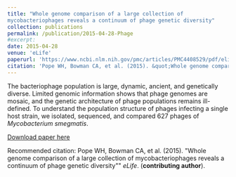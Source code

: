 ```yaml
---
title: "Whole genome comparison of a large collection of
mycobacteriophages reveals a continuum of phage genetic diversity"
collection: publications
permalink: /publication/2015-04-28-Phage
#excerpt:
date: 2015-04-28
venue: 'eLife'
paperurl: 'https://www.ncbi.nlm.nih.gov/pmc/articles/PMC4408529/pdf/elife-06416.pdf'
citation: 'Pope WH, Bowman CA, et al. (2015). &quot;Whole genome comparison of a large collection of mycobacteriophages reveals a continuum of phage genetic diversity&quot; <i>eLife</i>. (<strong>contributing author</strong>).'
---
```

The bacteriophage population is large, dynamic, ancient, and genetically diverse. Limited genomic information shows that phage genomes are mosaic, and the genetic architecture of phage populations remains ill-defined. To understand the population structure of phages infecting a single host strain, we isolated, sequenced, and compared 627 phages of *Mycobacterium smegmatis*.

[Download paper here](https://www.ncbi.nlm.nih.gov/pmc/articles/PMC4408529/pdf/elife-06416.pdf)

Recommended citation: Pope WH, Bowman CA, et al. (2015). "Whole genome comparison of a large collection of mycobacteriophages reveals a continuum of phage genetic diversity"" <i>eLife</i>. (**contributing author**).